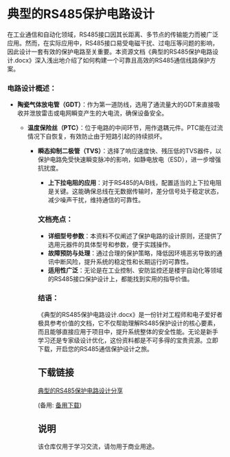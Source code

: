 # 典型的RS485保护电路设计

在工业通信和自动化领域，RS485接口因其长距离、多节点的传输能力而被广泛应用。然而，在实际应用中，RS485接口易受电磁干扰、过电压等问题的影响，因此设计一套有效的保护电路至关重要。本资源文档《典型的RS485保护电路设计.docx》深入浅出地介绍了如何构建一个可靠且高效的RS485通信线路保护方案。

### 电路设计概述：

- **陶瓷气体放电管（GDT）**：作为第一道防线，选用了通流量大的GDT来直接吸收并泄放雷击或电网瞬变产生的大电流，确保设备安全。

  - **温度保险丝（PTC）**：位于电路的中间环节，用作退耦元件。PTC能在过流情况下自恢复，有效防止由于短路引起的持续损坏。

    - **瞬态抑制二极管（TVS）**：选择了响应速度快、残压低的TVS器件，以保护电路免受快速瞬变脉冲的影响，如静电放电（ESD），进一步增强抗扰度。

      - **上下拉电阻的应用**：对于RS485的A/B线，配置适当的上下拉电阻是关键。这能确保总线在无数据传输时，差分信号处于稳定状态，减少噪声干扰，维持通信的可靠性。

      ### 文档亮点：

      - **详细型号参数**：本资料不仅阐述了保护电路的设计原则，还提供了选用元器件的具体型号和参数，便于实践操作。
      - **故障预防与处理**：通过合理的保护策略，降低因环境恶劣导致的通讯中断风险，提升系统的稳定性和长期运行的可靠性。
      - **适用性广泛**：无论是在工业控制、安防监控还是楼宇自动化等领域的RS485接口保护设计上，都能找到实用的指导价值。

      ### 结语：

      《典型的RS485保护电路设计.docx》是一份针对工程师和电子爱好者极具参考价值的文档，它不仅帮助理解RS485保护设计的核心要素，而且能够直接应用于项目中，提升系统整体的安全性能。无论是新手学习还是专家级设计优化，这份资料都是不可多得的宝贵资源。立即下载，开启您的RS485通信保护设计之旅。

      ## 下载链接
      [典型的RS485保护电路设计分享](https://pan.quark.cn/s/902a5cedbcf1) 

      (备用: [备用下载](https://pan.baidu.com/s/1Fta7rQUKVS5o7p9hGGXXGg?pwd=1234))

      ## 说明

      该仓库仅用于学习交流，请勿用于商业用途。
